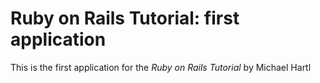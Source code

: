 # Ruby on Rails Tutorial: first application

This is the first application for the *Ruby on Rails Tutorial* by Michael Hartl

